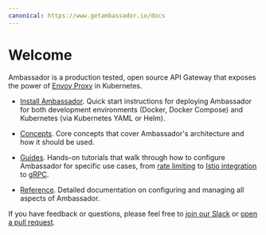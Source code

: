 ```yaml
---
canonical: https://www.getambassador.io/docs
---
```

# Welcome

Ambassador is a production tested, open source API Gateway that exposes the power of [Envoy Proxy](https://www.envoyproxy.io) in Kubernetes.

* [Install Ambassador](/user-guide/install). Quick start instructions for deploying Ambassador for both development environments (Docker, Docker Compose) and Kubernetes (via Kubernetes YAML or Helm).

* [Concepts](/concepts/overview). Core concepts that cover Ambassador's architecture and how it should be used.

* [Guides](/docs/guides). Hands-on tutorials that walk through how to configure Ambassador for specific use cases, from [rate limiting](/user-guide/advanced-rate-limiting) to [Istio integration](/user-guide/with-istio) to [gRPC](/user-guide/grpc).

* [Reference](/reference/configuration). Detailed documentation on configuring and managing all aspects of Ambassador.

If you have feedback or questions, please feel free to [join our Slack](https://d6e.co/slack) or [open a pull request](https://github.com/datawire/ambassador/pulls). 